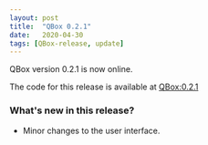 ```yaml
---
layout: post
title:  "QBox 0.2.1"
date:   2020-04-30
tags: [QBox-release, update]
---
```

QBox version 0.2.1 is now online.

The code for this release is available at [QBox:0.2.1](https://github.com/lsiemens/QBox/tree/0.2.1)

### What's new in this release?
- Minor changes to the user interface.
